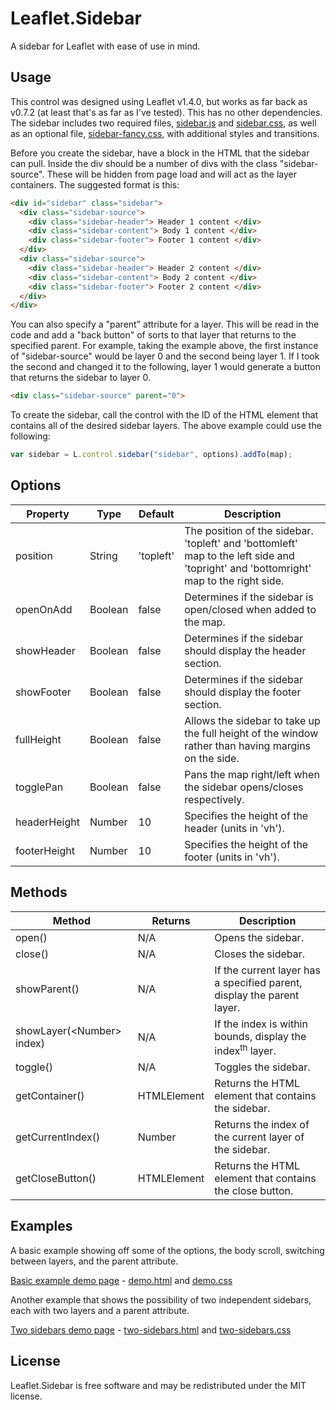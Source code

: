 # Leaflet.Sidebar
A sidebar for Leaflet with ease of use in mind.

## Usage
This control was designed using Leaflet v1.4.0, but works as far back as v0.7.2 (at least that's as far as I've tested). This has no other dependencies. The sidebar includes two required files, [sidebar.js](https://github.com/daswick/Leaflet.Sidebar/blob/master/src/sidebar.js) and [sidebar.css](https://github.com/daswick/Leaflet.Sidebar/blob/master/src/sidebar.css), as well as an optional file, [sidebar-fancy.css](https://github.com/daswick/Leaflet.Sidebar/blob/master/src/sidebar-fancy.css), with additional styles and transitions.

Before you create the sidebar, have a block in the HTML that the sidebar can pull. Inside the div should be a number of divs with the class "sidebar-source". These will be hidden from page load and will act as the layer containers. The suggested format is this:

```html
<div id="sidebar" class="sidebar">
  <div class="sidebar-source">
    <div class="sidebar-header"> Header 1 content </div>
    <div class="sidebar-content"> Body 1 content </div>
    <div class="sidebar-footer"> Footer 1 content </div>
  </div>
  <div class="sidebar-source">
    <div class="sidebar-header"> Header 2 content </div>
    <div class="sidebar-content"> Body 2 content </div>
    <div class="sidebar-footer"> Footer 2 content </div>
  </div>	
</div>
```

You can also specify a "parent" attribute for a layer. This will be read in the code and add a "back button" of sorts to that layer that returns to the specified parent. For example, taking the example above, the first instance of "sidebar-source" would be layer 0 and the second being layer 1. If I took the second and changed it to the following, layer 1 would generate a button that returns the sidebar to layer 0.

```html
<div class="sidebar-source" parent="0">
```

To create the sidebar, call the control with the ID of the HTML element that contains all of the desired sidebar layers. The above example could use the following:

```javascript
var sidebar = L.control.sidebar("sidebar", options).addTo(map);
```

## Options
| Property | Type | Default | Description |
| --- | --- | --- | --- |
| position | String | 'topleft' | The position of the sidebar. 'topleft' and 'bottomleft' map to the left side and 'topright' and 'bottomright' map to the right side. |
| openOnAdd | Boolean | false | Determines if the sidebar is open/closed when added to the map. |
| showHeader | Boolean | false | Determines if the sidebar should display the header section. |
| showFooter | Boolean | false | Determines if the sidebar should display the footer section. |
| fullHeight | Boolean | false | Allows the sidebar to take up the full height of the window rather than having margins on the side. |
| togglePan | Boolean | false | Pans the map right/left when the sidebar opens/closes respectively. |
| headerHeight | Number | 10 | Specifies the height of the header (units in 'vh'). |
| footerHeight | Number | 10 | Specifies the height of the footer (units in 'vh'). |

## Methods
| Method | Returns | Description |
| --- | --- | --- |
| open() | N/A | Opens the sidebar. |
| close() | N/A | Closes the sidebar. |
| showParent() | N/A | If the current layer has a specified parent, display the parent layer. |
| showLayer(\<Number> index) | N/A | If the index is within bounds, display the index<sup>th</sup> layer. |
| toggle() | N/A | Toggles the sidebar. |
| getContainer() | HTMLElement | Returns the HTML element that contains the sidebar. |
| getCurrentIndex() | Number | Returns the index of the current layer of the sidebar. |
| getCloseButton() | HTMLElement | Returns the HTML element that contains the close button. |

## Examples

A basic example showing off some of the options, the body scroll, switching between layers, and the parent attribute.

[Basic example demo page](https://daswick.github.io/Leaflet.Sidebar/examples/demo.html) - [demo.html](https://github.com/daswick/Leaflet.Sidebar/blob/master/examples/demo.html) and [demo.css](https://github.com/daswick/Leaflet.Sidebar/blob/master/examples/demo.css)

Another example that shows the possibility of two independent sidebars, each with two layers and a parent attribute.

[Two sidebars demo page](https://daswick.github.io/Leaflet.Sidebar/examples/two-sidebars.html) - [two-sidebars.html](https://github.com/daswick/Leaflet.Sidebar/blob/master/examples/two-sidebars.html) and [two-sidebars.css](https://github.com/daswick/Leaflet.Sidebar/blob/master/examples/two-sidebars.css)

## License
Leaflet.Sidebar is free software and may be redistributed under the MIT license.
